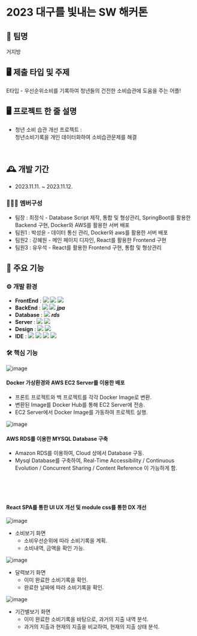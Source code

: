 # 2023 대구를 빛내는 SW 해커톤


## 🏢 팀명
거지방

## 🖥 제출 타입 및 주제
E타입 - 우선순위소비를 기록하여 청년들의 건전한 소비습관에 도움을 주는 어플!



## 🖥️ 프로젝트 한 줄 설명
   - 청년 소비 습관 개선 프로젝트 :<br>
청년소비기록을 개인 데이터화하여 소비습관문제를 해결

<br>

## 🕰️ 개발 기간
* 2023.11.11. ~ 2023.11.12.

### 🧑‍🤝‍🧑 멤버구성
 - 팀장  : 최정식 - Database Script 제작, 통합 및 형상관리, SpringBoot를 활용한 Backend 구현, Docker와 AWS를 활용한 서버 배포
 - 팀원1 : 박성윤 - 데이터 통신 관리, Docker와 aws를 활용한 서버 배포
 - 팀원2 : 강혜원 - 메인 페이지 디자인, React를 활용한 Frontend 구현
 - 팀원3 : 유우석 - React를 활용한 Frontend 구현, 통합 및 형상관리



## 📌 주요 기능

### ⚙️ 개발 환경
- **FrontEnd** : <img src= "https://img.shields.io/badge/React-20232A?style=for-the-badge&logo=react&logoColor=61DAFB" > <img src="https://img.shields.io/badge/CSS-239120?&style=for-the-badge&logo=css3&logoColor=white"> <img src="https://img.shields.io/badge/JavaScript-F7DF1E?style=for-the-badge&logo=JavaScript&logoColor=white">
- **BackEnd** : <img src= "https://img.shields.io/badge/Spring-6DB33F?style=for-the-badge&logo=spring&logoColor=white" > <img src= "https://img.shields.io/badge/Gradle-02303A.svg?style=for-the-badge&logo=Gradle&logoColor=white"> ***jpa***
- **Database** : <img src= "https://img.shields.io/badge/MySQL-005C84?style=for-the-badge&logo=mysql&logoColor=white" >  ***rds***
- **Server** : <img src= "https://img.shields.io/badge/Amazon_AWS-FF9900?style=for-the-badge&logo=amazonaws&logoColor=white"> <img src= "https://img.shields.io/badge/docker-%230db7ed.svg?style=for-the-badge&logo=docker&logoColor=white">
- **Design** : <img src= "https://img.shields.io/badge/Figma-F24E1E?style=for-the-badge&logo=figma&logoColor=white"> <img src= "https://img.shields.io/badge/Notion-%23000000.svg?style=for-the-badge&logo=notion&logoColor=white">
- **IDE** : <img src= "https://img.shields.io/badge/IntelliJ_IDEA-000000.svg?style=for-the-badge&logo=intellij-idea&logoColor=white"> <img src= "https://img.shields.io/badge/Visual_Studio_Code-0078D4?style=for-the-badge&logo=visual%20studio%20code&logoColor=white"> <img src= "https://img.shields.io/badge/Postman-FF6C37?style=for-the-badge&logo=postman&logoColor=white"> <img src="https://img.shields.io/badge/-Swagger-%23Clojure?style=for-the-badge&logo=swagger&logoColor=white">

### 🛠️ 핵심 기능
![image](https://github.com/Geozibang/Frontend/assets/80188977/17e21eaf-116a-4d78-a3ff-37182c03644f)

#### **Docker 가상환경와 AWS EC2 Server를 이용한 배포**
   - 프론트 프로젝트와 백 프로젝트를 각각 Docker Image로 변환.
   - 변환된 Image를 Docker Hub를 통해 EC2 Server에 전송.
   - EC2 Server에서 Docker Image를 가동하여 프로젝트 실행.

![image](https://github.com/Geozibang/Frontend/assets/80188977/02b05e30-2e09-41d1-aefe-74f46535b0db)

#### **AWS RDS를 이용한 MYSQL Database 구축**
   - Amazon RDS를 이용하여, Cloud 상에서 Database 구동.
   - Mysql Database를 구축하여, Real-Time Accessibility / Continuous Evolution / Concurrent Sharing / Content Reference 이 가능하게 함.


<br>
<br>
<br>

     
#### **React SPA를 통한 UI UX 개선 및 module css를 통한 DX 개선**
   ![image](https://github.com/Geozibang/Frontend/assets/80188977/4cf0a812-b888-43d1-bb93-c56ad2a8496f)

   - 소비보기 화면
      - 소비우선순위에 따라 소비기록을 계획.
      - 소비내역, 금액을 확인 가능.
        
  ![image](https://github.com/Geozibang/Frontend/assets/80188977/6384c99a-2429-434e-b569-95cfd2203fa0)

   - 달력보기 화면
      - 이미 완료한 소비기록을 확인.
      - 완료한 날짜에 따라 소비기록을 확인.

  ![image](https://github.com/Geozibang/Frontend/assets/80188977/a7012c89-9ad2-4024-8c41-f887dd3c65ad)

   - 기간별보기 화면
      - 이미 완료한 소비기록을 바탕으로, 과거의 지출 내역 분석.
      - 과거의 지출과 현재의 지출을 비교하여, 현재의 지출 상태 분석.
    

   
